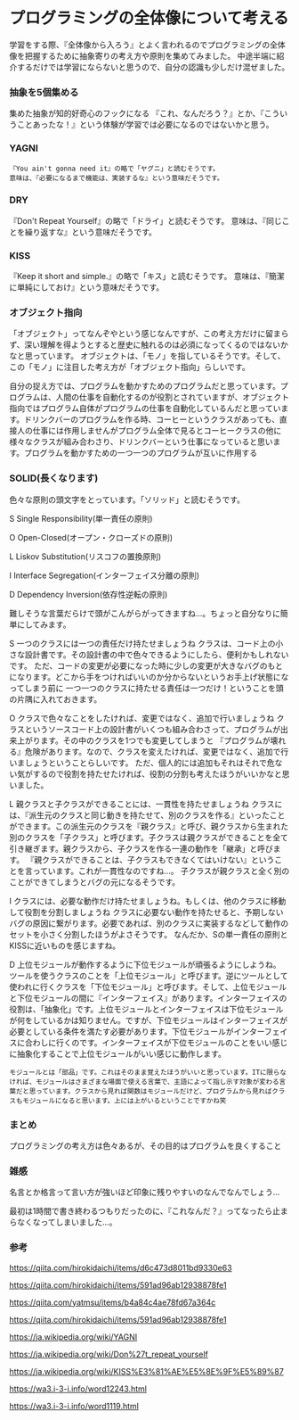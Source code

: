 # プログラミングの全体像について考える

学習をする際、『全体像から入ろう』とよく言われるのでプログラミングの全体像を把握するために抽象寄りの考え方や原則を集めてみました。
中途半端に紹介するだけでは学習にならないと思うので、自分の認識も少しだけ混ぜました。

### 抽象を5個集める

集めた抽象が知的好奇心のフックになる
『これ、なんだろう？』とか、『こういうことあったな！』という体験が学習では必要になるのではないかと思う。


### YAGNI
```
『You ain't gonna need it』の略で「ヤグニ」と読むそうです。
意味は、『必要になるまで機能は、実装するな』という意味だそうです。
```

### DRY
『Don't Repeat Yourself』の略で「ドライ」と読むそうです。
意味は、『同じことを繰り返すな』という意味だそうです。

### KISS
『Keep it short and simple.』の略で「キス」と読むそうです。
意味は、『簡潔に単純にしておけ』という意味だそうです。

### オブジェクト指向
「オブジェクト」ってなんぞやという感じなんですが、この考え方だけに留まらず、深い理解を得ようとすると歴史に触れるのは必須になってくるのではないかなと思っています。
オブジェクトは、「モノ」を指しているそうです。そして、この「モノ」に注目した考え方が「オブジェクト指向」らしいです。

自分の捉え方では、プログラムを動かすためのプログラムだと思っています。プログラムは、人間の仕事を自動化するのが役割とされていますが、オブジェクト指向ではプログラム自体がプログラムの仕事を自動化しているんだと思っています。ドリンクバーのプログラムを作る時、コーヒーというクラスがあっても、直接人の仕事には作用しませんがプログラム全体で見るとコーヒークラスの他に様々なクラスが組み合わさり、ドリンクバーという仕事になっていると思います。プログラムを動かすための一つ一つのプログラムが互いに作用する

### SOLID(長くなります)

色々な原則の頭文字をとっています。「ソリッド」と読むそうです。

S Single Responsibility(単一責任の原則)

O Open-Closed(オープン・クローズドの原則)

L Liskov Substitution(リスコフの置換原則)

I Interface Segregation(インターフェイス分離の原則)

D Dependency Inversion(依存性逆転の原則)

難しそうな言葉だらけで頭がこんがらがってきますね...。ちょっと自分なりに簡単にしてみます。

S 一つのクラスには一つの責任だけ持たせましょうね
    クラスは、コード上の小さな設計書です。その設計書の中で色々できるようにしたら、便利かもしれないです。
    ただ、コードの変更が必要になった時に少しの変更が大きなバグのもとになります。どこから手をつければいいのか分からないというお手上げ状態になってしまう前に
    一つ一つのクラスに持たせる責任は一つだけ！ということを頭の片隅に入れておきます。

O クラスで色々なことをしたければ、変更ではなく、追加で行いましょうね
    クラスというソースコード上の設計書がいくつも組み合わさって、プログラムが出来上がります。その中のクラスを1つでも変更してしまうと
    『プログラムが壊れる』危険があります。なので、クラスを変えたければ、変更ではなく、追加で行いましょうということらしいです。
    ただ、個人的には追加もそれはそれで危ない気がするので役割を持たせたければ、役割の分割も考えたほうがいいかなと思いました。

L 親クラスと子クラスができることには、一貫性を持たせましょうね
    クラスには、『派生元のクラスと同じ動きを持たせて、別のクラスを作る』といったことができます。この派生元のクラスを『親クラス』と呼び、親クラスから生まれた
    別のクラスを「子クラス」と呼びます。子クラスは親クラスができることを全て引き継ぎます。親クラスから、子クラスを作る一連の動作を「継承」と呼びます。
    『親クラスができることは、子クラスもできなくてはいけない』ということを言っています。これが一貫性なのですね...。
    子クラスが親クラスと全く別のことができてしまうとバグの元になるそうです。

I クラスには、必要な動作だけ持たせましょうね。もしくは、他のクラスに移動して役割を分割しましょうね
    クラスに必要ない動作を持たせると、予期しないバグの原因に繋がります。必要であれば、別のクラスに実装するなどして動作のセットを小さく分割したほうがよさそうです。
    なんだか、Sの単一責任の原則とKISSに近いものを感じますね。

D 上位モジュールが動作するように下位モジュールが頑張るようにしようね。
    ツールを使うクラスのことを「上位モジュール」と呼びます。逆にツールとして使われに行くクラスを「下位モジュール」と呼びます。そして、上位モジュールと下位モジュールの間に『インターフェイス』があります。インターフェイスの役割は、「抽象化」です。上位モジュールとインターフェイスは下位モジュールが何をしているかは知りません。ですが、下位モジュールはインターフェイスが必要としている条件を満たす必要があります。下位モジュールがインターフェイスに合わしに行くのです。インターフェイスが下位モジュールのことをいい感じに抽象化することで上位モジュールがいい感じに動作します。
    
    モジュールとは「部品」です。これはそのまま覚えたほうがいいと思っています。ITに限らなければ、モジュールはさまざまな場面で使える言葉で、主語によって指し示す対象が変わる言葉だと思っています。クラスから見れば関数はモジュールだけど、プログラムから見ればクラスもモジュールになると思います。上には上がいるということですかね笑


### まとめ
プログラミングの考え方は色々あるが、その目的はプログラムを良くすること


### 雑感

名言とか格言って言い方が強いほど印象に残りやすいのなんでなんでしょう...

最初は1時間で書き終わるつもりだったのに、『これなんだ？』ってなったら止まらなくなってしまいました...。



### 参考

https://qiita.com/hirokidaichi/items/d6c473d8011bd9330e63

https://qiita.com/hirokidaichi/items/591ad96ab12938878fe1

https://qiita.com/yatmsu/items/b4a84c4ae78fd67a364c

https://qiita.com/hirokidaichi/items/591ad96ab12938878fe1

https://ja.wikipedia.org/wiki/YAGNI

https://ja.wikipedia.org/wiki/Don%27t_repeat_yourself

https://ja.wikipedia.org/wiki/KISS%E3%81%AE%E5%8E%9F%E5%89%87

https://wa3.i-3-i.info/word12243.html

https://wa3.i-3-i.info/word1119.html